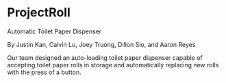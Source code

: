 # ProjectRoll
Automatic Toilet Paper Dispenser 

By Justin Kan, Calvin Lu, Joey Truong, Dillon Sio, and Aaron Reyes

Our team designed an auto-loading toilet paper dispenser capable of accepting toilet paper rolls in storage and automatically replacing new rolls with the press of a button.
